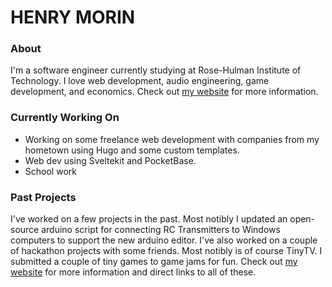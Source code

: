 # HENRY MORIN

### About
I'm a software engineer currently studying at Rose-Hulman Institute of Technology. I love web development, audio engineering, game development, and economics. Check out [my website](https://hmorin.com) for more information.

### Currently Working On
- Working on some freelance web development with companies from my hometown using Hugo and some custom templates.
- Web dev using Sveltekit and PocketBase.
- School work

### Past Projects
I've worked on a few projects in the past. Most notibly I updated an open-source arduino script for connecting RC Transmitters to Windows computers to support the new arduino editor. I've also worked on a couple of hackathon projects with some friends. Most notibly is of course TinyTV. I submitted a couple of tiny games to game jams for fun. Check out [my website](https://hmorin.com) for more information and direct links to all of these.
<!--
**220111/220111** is a ✨ _special_ ✨ repository because its `README.md` (this file) appears on your GitHub profile.

Here are some ideas to get you started:

- 🔭 I’m currently working on ...
- 🌱 I’m currently learning ...
- 👯 I’m looking to collaborate on ...
- 🤔 I’m looking for help with ...
- 💬 Ask me about ...
- 📫 How to reach me: ...
- 😄 Pronouns: ...
- ⚡ Fun fact: ...
-->
